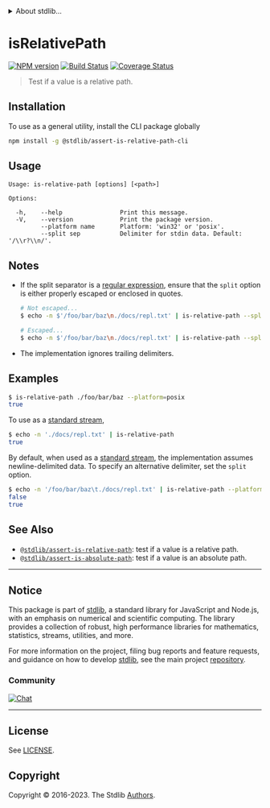 <!--

@license Apache-2.0

Copyright (c) 2018 The Stdlib Authors.

Licensed under the Apache License, Version 2.0 (the "License");
you may not use this file except in compliance with the License.
You may obtain a copy of the License at

   http://www.apache.org/licenses/LICENSE-2.0

Unless required by applicable law or agreed to in writing, software
distributed under the License is distributed on an "AS IS" BASIS,
WITHOUT WARRANTIES OR CONDITIONS OF ANY KIND, either express or implied.
See the License for the specific language governing permissions and
limitations under the License.

-->


<details>
  <summary>
    About stdlib...
  </summary>
  <p>We believe in a future in which the web is a preferred environment for numerical computation. To help realize this future, we've built stdlib. stdlib is a standard library, with an emphasis on numerical and scientific computation, written in JavaScript (and C) for execution in browsers and in Node.js.</p>
  <p>The library is fully decomposable, being architected in such a way that you can swap out and mix and match APIs and functionality to cater to your exact preferences and use cases.</p>
  <p>When you use stdlib, you can be absolutely certain that you are using the most thorough, rigorous, well-written, studied, documented, tested, measured, and high-quality code out there.</p>
  <p>To join us in bringing numerical computing to the web, get started by checking us out on <a href="https://github.com/stdlib-js/stdlib">GitHub</a>, and please consider <a href="https://opencollective.com/stdlib">financially supporting stdlib</a>. We greatly appreciate your continued support!</p>
</details>

# isRelativePath

[![NPM version][npm-image]][npm-url] [![Build Status][test-image]][test-url] [![Coverage Status][coverage-image]][coverage-url] <!-- [![dependencies][dependencies-image]][dependencies-url] -->

> Test if a value is a relative path.

<section class="intro">

</section>

<!-- /.intro -->











<section class="cli">



<section class="installation">

## Installation

To use as a general utility, install the CLI package globally

```bash
npm install -g @stdlib/assert-is-relative-path-cli
```

</section>

<!-- CLI usage documentation. -->

<section class="usage">

## Usage

```text
Usage: is-relative-path [options] [<path>]

Options:

  -h,    --help                Print this message.
  -V,    --version             Print the package version.
         --platform name       Platform: 'win32' or 'posix'.
         --split sep           Delimiter for stdin data. Default: '/\\r?\\n/'.
```

</section>

<!-- /.usage -->

<!-- CLI usage notes. Make sure to keep an empty line after the `section` element and another before the `/section` close. -->

<section class="notes">

## Notes

-   If the split separator is a [regular expression][mdn-regexp], ensure that the `split` option is either properly escaped or enclosed in quotes.

    ```bash
    # Not escaped...
    $ echo -n $'/foo/bar/baz\n./docs/repl.txt' | is-relative-path --split /\r?\n/

    # Escaped...
    $ echo -n $'/foo/bar/baz\n./docs/repl.txt' | is-relative-path --split /\\r?\\n/
    ```

-   The implementation ignores trailing delimiters.

</section>

<!-- /.notes -->

<section class="examples">

## Examples

```bash
$ is-relative-path ./foo/bar/baz --platform=posix
true
```

To use as a [standard stream][standard-streams],

```bash
$ echo -n './docs/repl.txt' | is-relative-path
true
```

By default, when used as a [standard stream][standard-streams], the implementation assumes newline-delimited data. To specify an alternative delimiter, set the `split` option.

```bash
$ echo -n '/foo/bar/baz\t./docs/repl.txt' | is-relative-path --platform=posix --split '\t'
false
true
```

</section>

<!-- /.examples -->

</section>

<!-- /.cli -->

<!-- Section for related `stdlib` packages. Do not manually edit this section, as it is automatically populated. -->

<section class="related">

## See Also

-   <span class="package-name">[`@stdlib/assert-is-relative-path`][@stdlib/assert-is-relative-path]</span><span class="delimiter">: </span><span class="description">test if a value is a relative path.</span>
-   <span class="package-name">[`@stdlib/assert-is-absolute-path`][@stdlib/assert/is-absolute-path]</span><span class="delimiter">: </span><span class="description">test if a value is an absolute path.</span>

</section>

<!-- /.related -->

<!-- Section for all links. Make sure to keep an empty line after the `section` element and another before the `/section` close. -->


<section class="main-repo" >

* * *

## Notice

This package is part of [stdlib][stdlib], a standard library for JavaScript and Node.js, with an emphasis on numerical and scientific computing. The library provides a collection of robust, high performance libraries for mathematics, statistics, streams, utilities, and more.

For more information on the project, filing bug reports and feature requests, and guidance on how to develop [stdlib][stdlib], see the main project [repository][stdlib].

### Community

[![Chat][chat-image]][chat-url]

---

## License

See [LICENSE][stdlib-license].


## Copyright

Copyright &copy; 2016-2023. The Stdlib [Authors][stdlib-authors].

</section>

<!-- /.stdlib -->

<!-- Section for all links. Make sure to keep an empty line after the `section` element and another before the `/section` close. -->

<section class="links">

[npm-image]: http://img.shields.io/npm/v/@stdlib/assert-is-relative-path-cli.svg
[npm-url]: https://npmjs.org/package/@stdlib/assert-is-relative-path-cli

[test-image]: https://github.com/stdlib-js/assert-is-relative-path/actions/workflows/test.yml/badge.svg?branch=main
[test-url]: https://github.com/stdlib-js/assert-is-relative-path/actions/workflows/test.yml?query=branch:main

[coverage-image]: https://img.shields.io/codecov/c/github/stdlib-js/assert-is-relative-path/main.svg
[coverage-url]: https://codecov.io/github/stdlib-js/assert-is-relative-path?branch=main

<!--

[dependencies-image]: https://img.shields.io/david/stdlib-js/assert-is-relative-path.svg
[dependencies-url]: https://david-dm.org/stdlib-js/assert-is-relative-path/main

-->

[chat-image]: https://img.shields.io/gitter/room/stdlib-js/stdlib.svg
[chat-url]: https://app.gitter.im/#/room/#stdlib-js_stdlib:gitter.im

[stdlib]: https://github.com/stdlib-js/stdlib

[stdlib-authors]: https://github.com/stdlib-js/stdlib/graphs/contributors

[cli-section]: https://github.com/stdlib-js/assert-is-relative-path#cli
[cli-url]: https://github.com/stdlib-js/assert-is-relative-path/tree/cli
[@stdlib/assert-is-relative-path]: https://github.com/stdlib-js/assert-is-relative-path/tree/main

[umd]: https://github.com/umdjs/umd
[es-module]: https://developer.mozilla.org/en-US/docs/Web/JavaScript/Guide/Modules

[deno-url]: https://github.com/stdlib-js/assert-is-relative-path/tree/deno
[umd-url]: https://github.com/stdlib-js/assert-is-relative-path/tree/umd
[esm-url]: https://github.com/stdlib-js/assert-is-relative-path/tree/esm
[branches-url]: https://github.com/stdlib-js/assert-is-relative-path/blob/main/branches.md

[stdlib-license]: https://raw.githubusercontent.com/stdlib-js/assert-is-relative-path/main/LICENSE

[standard-streams]: https://en.wikipedia.org/wiki/Standard_streams

[mdn-regexp]: https://developer.mozilla.org/en-US/docs/Web/JavaScript/Guide/Regular_Expressions

<!-- <related-links> -->

[@stdlib/assert/is-absolute-path]: https://github.com/stdlib-js/assert-is-absolute-path

<!-- </related-links> -->

</section>

<!-- /.links -->
